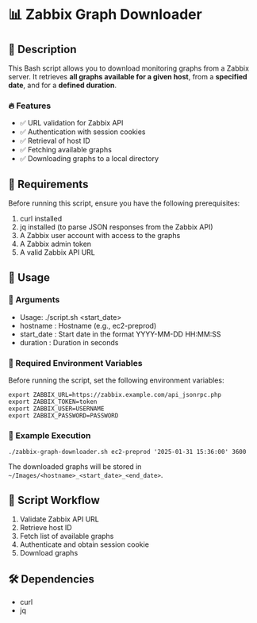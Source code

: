 # 📊 Zabbix Graph Downloader

## 📝 Description

This Bash script allows you to download monitoring graphs from a Zabbix server. It retrieves **all graphs available for a given host**, from a **specified date**, and for a **defined duration**.

### 🔥 Features

- ✅ URL validation for Zabbix API
- ✅ Authentication with session cookies
- ✅ Retrieval of host ID
- ✅ Fetching available graphs
- ✅ Downloading graphs to a local directory

## 📌 Requirements

Before running this script, ensure you have the following prerequisites:
1. curl installed
2. jq installed (to parse JSON responses from the Zabbix API)
3. A Zabbix user account with access to the graphs
4. A Zabbix admin token
5. A valid Zabbix API URL

## 🚀 Usage

### 🔹 Arguments
- Usage: ./script.sh <hostname> <start_date> <duration>
- hostname : Hostname (e.g., ec2-preprod)
- start_date : Start date in the format YYYY-MM-DD HH:MM:SS
- duration : Duration in seconds

### 🔑 Required Environment Variables

Before running the script, set the following environment variables:
```
export ZABBIX_URL=https://zabbix.example.com/api_jsonrpc.php
export ZABBIX_TOKEN=token
export ZABBIX_USER=USERNAME
export ZABBIX_PASSWORD=PASSWORD
```

### 📌 Example Execution

`./zabbix-graph-downloader.sh ec2-preprod '2025-01-31 15:36:00' 3600`

The downloaded graphs will be stored in `~/Images/<hostname>_<start_date>_<end_date>`.

## 📜 Script Workflow

1. Validate Zabbix API URL
2. Retrieve host ID
3. Fetch list of available graphs
4. Authenticate and obtain session cookie
5. Download graphs

## 🛠 Dependencies
- curl
- jq
